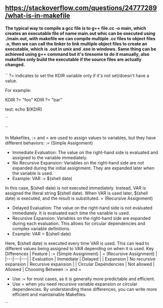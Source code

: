 ## https://stackoverflow.com/questions/24777289/what-is-in-makefile


#### The typical way to compile a gcc file is to g++ file.cc -o main, which creates an executable file of name main.out whic can be executed using ./main.out, with makefile we can compile multiple .cc files to object files .o, then we can call the linker to link multiple object files to create an executable, which is .out in unix and .exe in windows. Same thing can be achieved using g++ command but it's tiresome to do it manually, also makefiles only build the executable if the source files are actually changed.



``
?= indicates to set the KDIR variable only if it's not set/doesn't have a value.

For example:

KDIR ?= "foo"
KDIR ?= "bar"

test:
    echo $(KDIR)

``




``

In Makefiles, := and = are used to assign values to variables, but they have different behaviors:
:= (Simple Assignment)
 * Immediate Evaluation: The value on the right-hand side is evaluated and assigned to the variable immediately.
 * No Recursive Expansion: Variables on the right-hand side are not expanded during the initial assignment. They are expanded later when the variable is used.
 * Example:
VAR := $(shell date)

In this case, $(shell date) is not executed immediately. Instead, VAR is assigned the literal string $(shell date). When VAR is used later, $(shell date) is executed, and the result is substituted.
= (Recursive Assignment)
 * Delayed Evaluation: The value on the right-hand side is not evaluated immediately. It is evaluated each time the variable is used.
 * Recursive Expansion: Variables on the right-hand side are expanded during each evaluation. This allows for circular dependencies and complex variable definitions.
 * Example:
VAR = $(shell date)

Here, $(shell date) is executed every time VAR is used. This can lead to different values being assigned to VAR depending on when it is used.
Key Differences
| Feature | := (Simple Assignment) | = (Recursive Assignment) |
|---|---|---|
| Evaluation | Immediate | Delayed |
| Expansion | No recursive expansion | Recursive expansion |
| Circular Dependencies | Not allowed | Allowed |
Choosing Between := and =
 * Use := for most cases, as it is generally more predictable and efficient.
 * Use = when you need recursive variable expansion or circular dependencies.
By understanding these differences, you can write more efficient and maintainable Makefiles.

``
